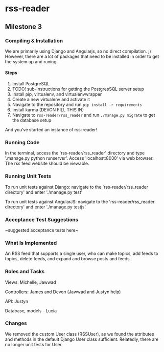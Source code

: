 # rss-reader
## Milestone 3
### Compiling & Installation
We are primarily using Django and Angularjs, so no direct compilation. ;) However, there are a lot of packages that need to be installed in order to get the system up and runing.

#### Steps
1. Install PostgreSQL
  1. TODO! sub-instructions for getting the PostgresSQL server setup
2. Install pip, virtualenv, and virtualenvwrapper
3. Create a new virtualenv and activate it
4. Navigate to the repository and run `pip install -r requirements`
5. Install karma (DEVON FILL THIS IN)
6. Navigate to `rss-reader/rss_reader` and run `./manage.py migrate` to get the database setup

And you've started an instance of rss-reader!

### Running Code
In the terminal, access the 'rss-reader/rss_reader' directory and type '.manage.py python runserver'. Access 'localhost:8000' via web browser. The rss feed website should be viewable.

### Running Unit Tests
To run unit tests against Django: navigate to the 'rss-reader/rss_reader directory' and enter './manage.py test'

To run unit tests against AngularJS: navigate to the 'rss-reader/rss_reader directory' and enter './manage.py testjs'

### Acceptance Test Suggestions
~suggested acceptance tests here~

### What Is Implemented
An RSS feed that supports a single user, who can make topics, add feeds to topics, delete feeds, and expand and browse posts and feeds.

### Roles and Tasks
Views: Michelle, Jawwad

Controllers: James and Devon (Jawwad and Justyn help)

API: Justyn

Database, models - Lucia

### Changes

We removed the custom User class (RSSUser), as we found the attributes and methods in the default Django User class sufficient. Relatedly, there are no longer unit tests for User.
